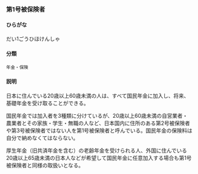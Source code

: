 <div style="display:none;">

## [あ行](securities-terms?id=あ行)
## [か行](securities-terms?id=か行)
## [さ行](securities-terms?id=さ行)
## [た行](securities-terms?id=た行)

</div>

### 第1号被保険者

#### ひらがな

だい1ごうひほけんしゃ

#### 分類

`年金・保険`

#### 説明

日本に住んでいる20歳以上60歳未満の人は、すべて国民年金に加入し、将来、基礎年金を受け取ることができる。
 
国民年金では加入者を3種類に分けているが、20歳以上60歳未満の自営業者・農業者とその家族・学生・無職の人など、日本国内に住所のある第2号被保険者や第3号被保険者ではない人を第1号被保険者と呼んでいる。国民年金の保険料は自分で納めなくてはならない。
 
厚生年金（旧共済年金を含む）の老齢年金を受けられる人、外国に住んでいる20歳以上65歳未満の日本人などが希望して国民年金に任意加入する場合も第1号被保険者と同様の取扱いとなる。

<div style="display:none;">

## [な行](securities-terms?id=な行)
## [は行](securities-terms?id=は行)
## [ま行](securities-terms?id=ま行)
## [や行](securities-terms?id=や行)
## [ら行](securities-terms?id=ら行)
## [わ行](securities-terms?id=わ行)
## [英数字・記号](securities-terms?id=英数字・記号)

</div>

